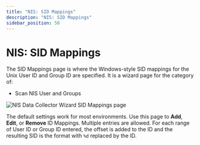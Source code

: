 ```yaml
---
title: "NIS: SID Mappings"
description: "NIS: SID Mappings"
sidebar_position: 50
---
```


# NIS: SID Mappings

The SID Mappings page is where the Windows-style SID mappings for the Unix User ID and Group ID are
specified. It is a wizard page for the category of:

- Scan NIS User and Groups

![NIS Data Collector Wizard SID Mappings page](/img/product_docs/accessanalyzer/11.6/admin/datacollector/nis/sidmappings.webp)

The default settings work for most environments. Use this page to **Add**, **Edit**, or **Remove**
ID Mappings. Multiple entries are allowed. For each range of User ID or Group ID entered, the offset
is added to the ID and the resulting SID is the format with `%d` replaced by the ID.

